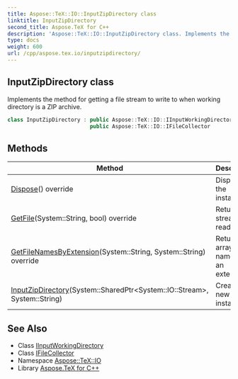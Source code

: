 ```yaml
---
title: Aspose::TeX::IO::InputZipDirectory class
linktitle: InputZipDirectory
second_title: Aspose.TeX for C++
description: 'Aspose::TeX::IO::InputZipDirectory class. Implements the method for getting a file stream to write to when working directory is a ZIP archive in C++.'
type: docs
weight: 600
url: /cpp/aspose.tex.io/inputzipdirectory/
---
```

## InputZipDirectory class


Implements the method for getting a file stream to write to when working directory is a ZIP archive.

```cpp
class InputZipDirectory : public Aspose::TeX::IO::IInputWorkingDirectory,
                          public Aspose::TeX::IO::IFileCollector
```

## Methods

| Method | Description |
| --- | --- |
| [Dispose](./dispose/)() override | Disposes the instance. |
| [GetFile](./getfile/)(System::String, bool) override | Returns the stream to read from. |
| [GetFileNamesByExtension](./getfilenamesbyextension/)(System::String, System::String) override | Returns the array of file names by an extension. |
| [InputZipDirectory](./inputzipdirectory/)(System::SharedPtr\<System::IO::Stream\>, System::String) | Creates new instance. |
## See Also

* Class [IInputWorkingDirectory](../iinputworkingdirectory/)
* Class [IFileCollector](../ifilecollector/)
* Namespace [Aspose::TeX::IO](../)
* Library [Aspose.TeX for C++](../../)
